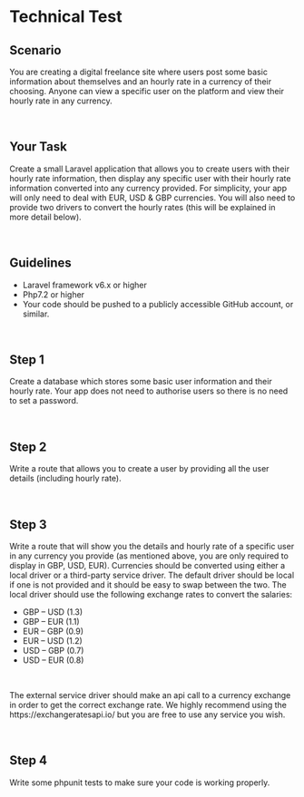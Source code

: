 <h1>Technical Test</h1>

<h2>Scenario</h2>

<p>
    You are creating a digital freelance site where users post some basic information about
    themselves and an hourly rate in a currency of their choosing. Anyone can view a specific
    user on the platform and view their hourly rate in any currency.
</p>
<br>
<h2>Your Task</h2>

<p>
    Create a small Laravel application that allows you to create users with their hourly rate
    information, then display any specific user with their hourly rate information converted into
    any currency provided. For simplicity, your app will only need to deal with EUR, USD & GBP
    currencies. You will also need to provide two drivers to convert the hourly rates (this will be
    explained in more detail below).
</p>
<br>
<h2>Guidelines</h2>

<ul>
    <li>Laravel framework v6.x or higher</li>
    <li>Php7.2 or higher</li>
    <li>Your code should be pushed to a publicly accessible GitHub account, or similar.</li>
</ul>
<br>
<h2>Step 1</h2>

<p>
    Create a database which stores some basic user information and their hourly rate. Your app
    does not need to authorise users so there is no need to set a password.
</p>
<br>
<h2>Step 2</h2>

<p>
    Write a route that allows you to create a user by providing all the user details (including
    hourly rate).
</p>
<br>
<h2>Step 3</h2>

<p>
    Write a route that will show you the details and hourly rate of a specific user in any currency
    you provide (as mentioned above, you are only required to display in GBP, USD, EUR).
    Currencies should be converted using either a local driver or a third-party service driver. The
    default driver should be local if one is not provided and it should be easy to swap between
    the two. The local driver should use the following exchange rates to convert the salaries:
</p>

<ul>
    <li>GBP – USD (1.3)</li>
    <li>GBP – EUR (1.1)</li>
    <li>EUR – GBP (0.9)</li>
    <li>EUR – USD (1.2)</li>
    <li>USD – GBP (0.7)</li>
    <li>USD – EUR (0.8)</li>
</ul>

<br>
<p>
    The external service driver should make an api call to a currency exchange in order to get
    the correct exchange rate. We highly recommend using the https://exchangeratesapi.io/ but 
    you are free to use any service you wish.
</p>
<br>
<h2>Step 4</h2>

<p>
    Write some phpunit tests to make sure your code is working properly.
</p>
